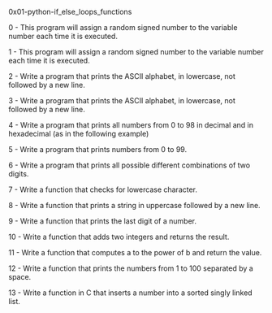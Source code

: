 0x01-python-if_else_loops_functions

0 - This program will assign a random signed number to the variable number each time it is executed. 

1 - This program will assign a random signed number to the variable number each time it is executed.

2 - Write a program that prints the ASCII alphabet, in lowercase, not followed by a new line.

3 - Write a program that prints the ASCII alphabet, in lowercase, not followed by a new line.

4 - Write a program that prints all numbers from 0 to 98 in decimal and in hexadecimal (as in the following example)

5 - Write a program that prints numbers from 0 to 99.

6 - Write a program that prints all possible different combinations of two digits.

7 - Write a function that checks for lowercase character.

8 - Write a function that prints a string in uppercase followed by a new line.

9 - Write a function that prints the last digit of a number.

10 - Write a function that adds two integers and returns the result.

11 - Write a function that computes a to the power of b and return the value.

12 - Write a function that prints the numbers from 1 to 100 separated by a space.

13 - Write a function in C that inserts a number into a sorted singly linked list.
